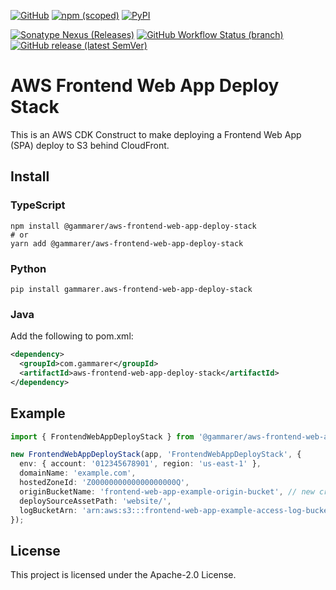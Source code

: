 [![GitHub](https://img.shields.io/github/license/yicr/aws-frontend-web-app-deploy-stack?style=flat-square)](https://github.com/yicr/aws-frontend-web-app-deploy-stack/blob/main/LICENSE)
[![npm (scoped)](https://img.shields.io/npm/v/@gammarer/aws-frontend-web-app-deploy-stack?style=flat-square)](https://www.npmjs.com/package/@gammarer/aws-frontend-web-app-deploy-stack)
[![PyPI](https://img.shields.io/pypi/v/gammarer.aws-frontend-web-app-deploy-stack?style=flat-square)](https://pypi.org/project/gammarer.aws-frontend-web-app-deploy-stack/)
<!-- [![Nuget](https://img.shields.io/nuget/v/Gammarer.CDK.AWS.FrontendWebAppDeployStack?style=flat-square)](https://www.nuget.org/packages/Gammarer.CDK.AWS.FrontendWebAppDeployStack/)  -->
[![Sonatype Nexus (Releases)](https://img.shields.io/nexus/r/com.gammarer/aws-frontend-web-app-deploy-stack?server=https%3A%2F%2Fs01.oss.sonatype.org%2F&style=flat-square)](https://s01.oss.sonatype.org/content/repositories/releases/com/gammarer/aws-frontend-web-app-deploy-stack/)
[![GitHub Workflow Status (branch)](https://img.shields.io/github/actions/workflow/status/yicr/aws-frontend-web-app-deploy-stack/release.yml?branch=main&label=release&style=flat-square)](https://github.com/yicr/aws-frontend-web-app-deploy-stack/actions/workflows/release.yml)
[![GitHub release (latest SemVer)](https://img.shields.io/github/v/release/yicr/aws-frontend-web-app-deploy-stack?sort=semver&style=flat-square)](https://github.com/yicr/aws-frontend-web-app-deploy-stack/releases)

# AWS Frontend Web App Deploy Stack

This is an AWS CDK Construct to make deploying a Frontend Web App (SPA) deploy to S3 behind CloudFront.

## Install

### TypeScript

```shell
npm install @gammarer/aws-frontend-web-app-deploy-stack
# or
yarn add @gammarer/aws-frontend-web-app-deploy-stack
```

### Python

```shell
pip install gammarer.aws-frontend-web-app-deploy-stack
```

### Java

Add the following to pom.xml:

```xml
<dependency>
  <groupId>com.gammarer</groupId>
  <artifactId>aws-frontend-web-app-deploy-stack</artifactId>
</dependency>
```

## Example

```typescript
import { FrontendWebAppDeployStack } from '@gammarer/aws-frontend-web-app-deploy-stack';

new FrontendWebAppDeployStack(app, 'FrontendWebAppDeployStack', {
  env: { account: '012345678901', region: 'us-east-1' },
  domainName: 'example.com',
  hostedZoneId: 'Z0000000000000000000Q',
  originBucketName: 'frontend-web-app-example-origin-bucket', // new create in this stack
  deploySourceAssetPath: 'website/',
  logBucketArn: 'arn:aws:s3:::frontend-web-app-example-access-log-bucket', // already created
});

```

## License

This project is licensed under the Apache-2.0 License.